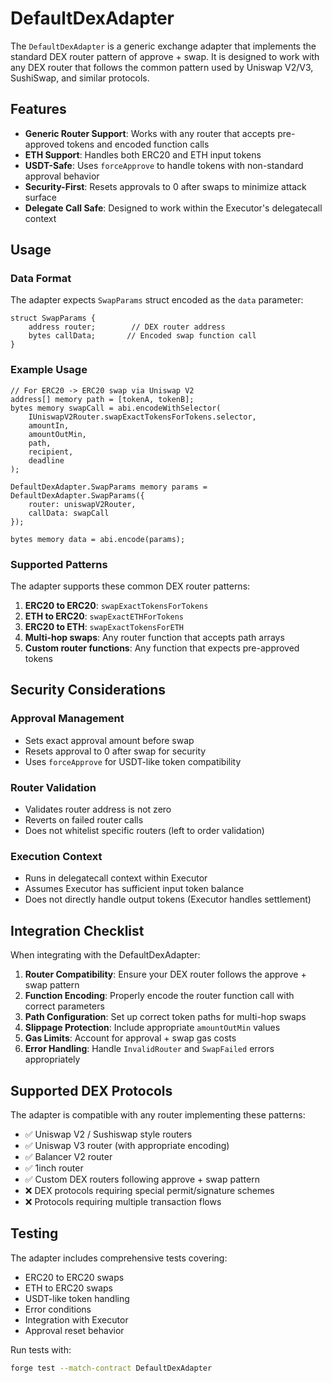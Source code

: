 # DefaultDexAdapter

The `DefaultDexAdapter` is a generic exchange adapter that implements the standard DEX router pattern of approve + swap. It is designed to work with any DEX router that follows the common pattern used by Uniswap V2/V3, SushiSwap, and similar protocols.

## Features

- **Generic Router Support**: Works with any router that accepts pre-approved tokens and encoded function calls
- **ETH Support**: Handles both ERC20 and ETH input tokens
- **USDT-Safe**: Uses `forceApprove` to handle tokens with non-standard approval behavior
- **Security-First**: Resets approvals to 0 after swaps to minimize attack surface
- **Delegate Call Safe**: Designed to work within the Executor's delegatecall context

## Usage

### Data Format

The adapter expects `SwapParams` struct encoded as the `data` parameter:

```solidity
struct SwapParams {
    address router;        // DEX router address
    bytes callData;       // Encoded swap function call
}
```

### Example Usage

```solidity
// For ERC20 -> ERC20 swap via Uniswap V2
address[] memory path = [tokenA, tokenB];
bytes memory swapCall = abi.encodeWithSelector(
    IUniswapV2Router.swapExactTokensForTokens.selector,
    amountIn,
    amountOutMin,
    path,
    recipient,
    deadline
);

DefaultDexAdapter.SwapParams memory params = DefaultDexAdapter.SwapParams({
    router: uniswapV2Router,
    callData: swapCall
});

bytes memory data = abi.encode(params);
```

### Supported Patterns

The adapter supports these common DEX router patterns:

1. **ERC20 to ERC20**: `swapExactTokensForTokens`
2. **ETH to ERC20**: `swapExactETHForTokens`
3. **ERC20 to ETH**: `swapExactTokensForETH`
4. **Multi-hop swaps**: Any router function that accepts path arrays
5. **Custom router functions**: Any function that expects pre-approved tokens

## Security Considerations

### Approval Management
- Sets exact approval amount before swap
- Resets approval to 0 after swap for security
- Uses `forceApprove` for USDT-like token compatibility

### Router Validation
- Validates router address is not zero
- Reverts on failed router calls
- Does not whitelist specific routers (left to order validation)

### Execution Context
- Runs in delegatecall context within Executor
- Assumes Executor has sufficient input token balance
- Does not directly handle output tokens (Executor handles settlement)

## Integration Checklist

When integrating with the DefaultDexAdapter:

1. **Router Compatibility**: Ensure your DEX router follows the approve + swap pattern
2. **Function Encoding**: Properly encode the router function call with correct parameters  
3. **Path Configuration**: Set up correct token paths for multi-hop swaps
4. **Slippage Protection**: Include appropriate `amountOutMin` values
5. **Gas Limits**: Account for approval + swap gas costs
6. **Error Handling**: Handle `InvalidRouter` and `SwapFailed` errors appropriately

## Supported DEX Protocols

The adapter is compatible with any router implementing these patterns:

- ✅ Uniswap V2 / Sushiswap style routers
- ✅ Uniswap V3 router (with appropriate encoding)  
- ✅ Balancer V2 router
- ✅ 1inch router
- ✅ Custom DEX routers following approve + swap pattern
- ❌ DEX protocols requiring special permit/signature schemes
- ❌ Protocols requiring multiple transaction flows

## Testing

The adapter includes comprehensive tests covering:

- ERC20 to ERC20 swaps
- ETH to ERC20 swaps
- USDT-like token handling
- Error conditions
- Integration with Executor
- Approval reset behavior

Run tests with:
```bash
forge test --match-contract DefaultDexAdapter
```